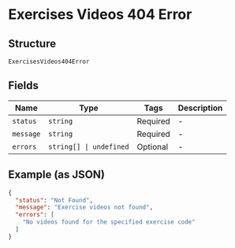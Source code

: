 
# Exercises Videos 404 Error

## Structure

`ExercisesVideos404Error`

## Fields

| Name | Type | Tags | Description |
|  --- | --- | --- | --- |
| `status` | `string` | Required | - |
| `message` | `string` | Required | - |
| `errors` | `string[] \| undefined` | Optional | - |

## Example (as JSON)

```json
{
  "status": "Not Found",
  "message": "Exercise videos not found",
  "errors": [
    "No videos found for the specified exercise code"
  ]
}
```

